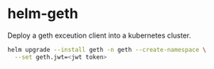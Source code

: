 # helm-geth

Deploy a geth exceution client into a kubernetes cluster.

```bash
helm upgrade --install geth -n geth --create-namespace \
  --set geth.jwt=<jwt token>
```